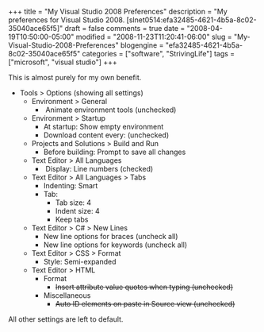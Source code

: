 +++
title = "My Visual Studio 2008 Preferences"
description = "My preferences for Visual Studio 2008. [slnet0514:efa32485-4621-4b5a-8c02-35040ace65f5]"
draft = false
comments = true
date = "2008-04-19T10:50:00-05:00"
modified = "2008-11-23T11:20:41-06:00"
slug = "My-Visual-Studio-2008-Preferences"
blogengine = "efa32485-4621-4b5a-8c02-35040ace65f5"
categories = ["software", "StrivingLife"]
tags = ["microsoft", "visual studio"]
+++

<p>
This is almost purely for my own benefit. 
</p>
<ul>
	<li>
	<div>
	Tools &gt; Options (showing all settings) 
	</div>
	<ul>
		<li>
		<div>
		Environment &gt; General 
		</div>
		<ul>
			<li>
			<div>
			&nbsp;Animate environment tools (unchecked) 
			</div>
			</li>
		</ul>
		</li>
		<li>
		<div>
		Environment &gt; Startup 
		</div>
		<ul>
			<li>
			<div>
			At startup: Show empty environment 
			</div>
			</li>
			<li>
			<div>
			Download content every: (unchecked) 
			</div>
			</li>
		</ul>
		</li>
		<li>
		<div>
		Projects and Solutions &gt; Build and Run 
		</div>
		<ul>
			<li>
			<div>
			Before building: Prompt to save all changes 
			</div>
			</li>
		</ul>
		</li>
		<li>
		<div>
		Text Editor &gt; All Languages
		</div>
		<ul>
			<li>
			<div>
			&nbsp;Display: Line numbers (checked)
			</div>
			</li>
		</ul>
		</li>
		<li>
		<div>
		Text Editor &gt; All Languages &gt; Tabs 
		</div>
		<ul>
			<li>
			<div>
			Indenting: Smart 
			</div>
			</li>
			<li>
			<div>
			Tab: 
			</div>
			<ul>
				<li>
				<div>
				Tab size: 4 
				</div>
				</li>
				<li>
				<div>
				Indent size: 4 
				</div>
				</li>
				<li>
				<div>
				Keep tabs 
				</div>
				</li>
			</ul>
			</li>
		</ul>
		</li>
		<li>
		<div>
		Text Editor &gt; C# &gt; New Lines 
		</div>
		<ul>
			<li>
			<div>
			New line options for braces&nbsp;(uncheck all) 
			</div>
			</li>
			<li>
			<div>
			New line options for keywords (uncheck all) 
			</div>
			</li>
		</ul>
		</li>
		<li>
		<div>
		Text Editor &gt; CSS &gt; Format 
		</div>
		<ul>
			<li>
			<div>
			Style: Semi-expanded 
			</div>
			</li>
		</ul>
		</li>
		<li>
		<div>
		Text Editor &gt; HTML 
		</div>
		<ul>
			<li>Format 
			<ul>
				<li><strike>Insert attribute value quotes when typing (unchecked)</strike></li>
			</ul>
			</li>
			<li>Miscellaneous 
			<ul>
				<li><strike>Auto ID elements on paste in Source view (unchecked) </strike></li>
			</ul>
			</li>
		</ul>
		</li>
	</ul>
	</li>
</ul>
<p>
All other settings are left to default. 
</p>

